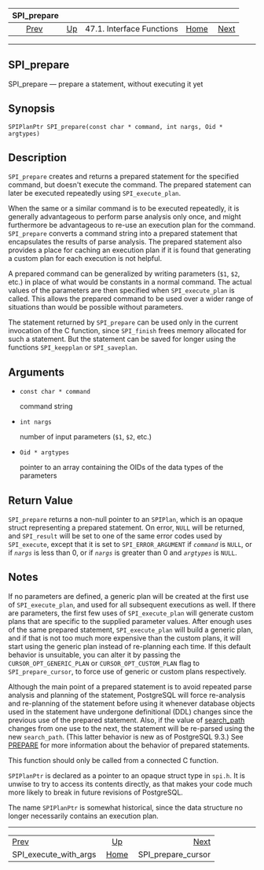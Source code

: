 <!--?xml version="1.0" encoding="UTF-8" standalone="no"?-->

|                           SPI\_prepare                          |                                                      |                           |                                                       |                                                           |
| :-------------------------------------------------------------: | :--------------------------------------------------- | :-----------------------: | ----------------------------------------------------: | --------------------------------------------------------: |
| [Prev](spi-spi-execute-with-args.html "SPI_execute_with_args")  | [Up](spi-interface.html "47.1. Interface Functions") | 47.1. Interface Functions | [Home](index.html "PostgreSQL 17devel Documentation") |  [Next](spi-spi-prepare-cursor.html "SPI_prepare_cursor") |

***

## SPI\_prepare

SPI\_prepare — prepare a statement, without executing it yet

## Synopsis

    SPIPlanPtr SPI_prepare(const char * command, int nargs, Oid * argtypes)

## Description

`SPI_prepare` creates and returns a prepared statement for the specified command, but doesn't execute the command. The prepared statement can later be executed repeatedly using `SPI_execute_plan`.

When the same or a similar command is to be executed repeatedly, it is generally advantageous to perform parse analysis only once, and might furthermore be advantageous to re-use an execution plan for the command. `SPI_prepare` converts a command string into a prepared statement that encapsulates the results of parse analysis. The prepared statement also provides a place for caching an execution plan if it is found that generating a custom plan for each execution is not helpful.

A prepared command can be generalized by writing parameters (`$1`, `$2`, etc.) in place of what would be constants in a normal command. The actual values of the parameters are then specified when `SPI_execute_plan` is called. This allows the prepared command to be used over a wider range of situations than would be possible without parameters.

The statement returned by `SPI_prepare` can be used only in the current invocation of the C function, since `SPI_finish` frees memory allocated for such a statement. But the statement can be saved for longer using the functions `SPI_keepplan` or `SPI_saveplan`.

## Arguments

* `const char * command`

    command string

* `int nargs`

    number of input parameters (`$1`, `$2`, etc.)

* `Oid * argtypes`

    pointer to an array containing the OIDs of the data types of the parameters

## Return Value

`SPI_prepare` returns a non-null pointer to an `SPIPlan`, which is an opaque struct representing a prepared statement. On error, `NULL` will be returned, and `SPI_result` will be set to one of the same error codes used by `SPI_execute`, except that it is set to `SPI_ERROR_ARGUMENT` if *`command`* is `NULL`, or if *`nargs`* is less than 0, or if *`nargs`* is greater than 0 and *`argtypes`* is `NULL`.

## Notes

If no parameters are defined, a generic plan will be created at the first use of `SPI_execute_plan`, and used for all subsequent executions as well. If there are parameters, the first few uses of `SPI_execute_plan` will generate custom plans that are specific to the supplied parameter values. After enough uses of the same prepared statement, `SPI_execute_plan` will build a generic plan, and if that is not too much more expensive than the custom plans, it will start using the generic plan instead of re-planning each time. If this default behavior is unsuitable, you can alter it by passing the `CURSOR_OPT_GENERIC_PLAN` or `CURSOR_OPT_CUSTOM_PLAN` flag to `SPI_prepare_cursor`, to force use of generic or custom plans respectively.

Although the main point of a prepared statement is to avoid repeated parse analysis and planning of the statement, PostgreSQL will force re-analysis and re-planning of the statement before using it whenever database objects used in the statement have undergone definitional (DDL) changes since the previous use of the prepared statement. Also, if the value of [search\_path](runtime-config-client.html#GUC-SEARCH-PATH) changes from one use to the next, the statement will be re-parsed using the new `search_path`. (This latter behavior is new as of PostgreSQL 9.3.) See [PREPARE](sql-prepare.html "PREPARE") for more information about the behavior of prepared statements.

This function should only be called from a connected C function.

`SPIPlanPtr` is declared as a pointer to an opaque struct type in `spi.h`. It is unwise to try to access its contents directly, as that makes your code much more likely to break in future revisions of PostgreSQL.

The name `SPIPlanPtr` is somewhat historical, since the data structure no longer necessarily contains an execution plan.

***

|                                                                 |                                                       |                                                           |
| :-------------------------------------------------------------- | :---------------------------------------------------: | --------------------------------------------------------: |
| [Prev](spi-spi-execute-with-args.html "SPI_execute_with_args")  |  [Up](spi-interface.html "47.1. Interface Functions") |  [Next](spi-spi-prepare-cursor.html "SPI_prepare_cursor") |
| SPI\_execute\_with\_args                                        | [Home](index.html "PostgreSQL 17devel Documentation") |                                      SPI\_prepare\_cursor |
